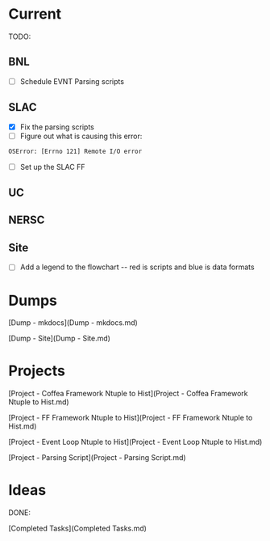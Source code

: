 # Current

TODO:

## BNL

- [ ] Schedule EVNT Parsing scripts


## SLAC

- [X] Fix the parsing scripts
- [ ] Figure out what is causing this error:
```bash
OSError: [Errno 121] Remote I/O error
```
- [ ] Set up the SLAC FF


## UC


## NERSC


## Site
- [ ] Add a legend to the flowchart -- red is scripts and blue is data formats


# Dumps
[Dump - mkdocs](Dump - mkdocs.md)

[Dump - Site](Dump - Site.md)

# Projects
[Project - Coffea Framework Ntuple to Hist](Project - Coffea Framework Ntuple to Hist.md)

[Project - FF Framework Ntuple to Hist](Project - FF Framework Ntuple to Hist.md)

[Project - Event Loop Ntuple to Hist](Project - Event Loop Ntuple to Hist.md)

[Project - Parsing Script](Project - Parsing Script.md)


# Ideas



DONE:

[Completed Tasks](Completed Tasks.md)


